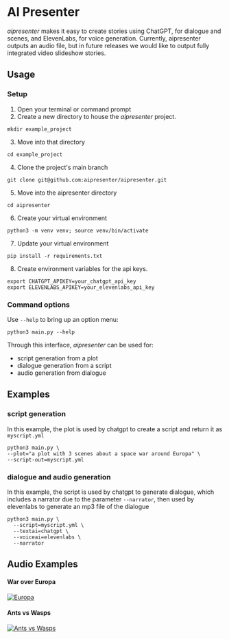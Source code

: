# AI Presenter
_aipresenter_ makes it easy to create stories using ChatGPT, for dialogue and scenes, and ElevenLabs, for voice generation. Currently, aipresenter outputs an audio file, but in future releases we would like to output fully integrated video slideshow stories.

## Usage

### Setup
1. Open your terminal or command prompt
2. Create a new directory to house the _aipresenter_ project.

```
mkdir example_project
```

3. Move into that directory

```
cd example_project
```

4. Clone the project's main branch

```
git clone git@github.com:aipresenter/aipresenter.git
```

5. Move into the aipresenter directory
```
cd aipresenter
```

6. Create your virtual environment
```
python3 -m venv venv; source venv/bin/activate
```

7. Update your virtual environment
```
pip install -r requirements.txt
```

8. Create environment variables for the api keys.
```
export CHATGPT_APIKEY=your_chatgpt_api_key
export ELEVENLABS_APIKEY=your_elevenlabs_api_key
```

### Command options
Use `--help` to bring up an option menu:

```
python3 main.py --help
```

Through this interface, _aipresenter_ can be used for:
* script generation from a plot
* dialogue generation from a script
* audio generation from dialogue

## Examples

### script generation
In this example, the plot is used by chatgpt to create a script and return it as `myscript.yml`

```
python3 main.py \
--plot="a plot with 3 scenes about a space war around Europa" \
--script-out=myscript.yml
```

### dialogue and audio generation
In this example, the script is used by chatgpt to generate dialogue, which includes a narrator due to the parameter ```--narrator```, then used by elevenlabs to generate an mp3 file of the dialogue

```
python3 main.py \
  --script=myscript.yml \
  --textai=chatgpt \
  --voiceai=elevenlabs \
  --narrator
```

## Audio Examples

#### War over Europa
[![Europa](https://cdn.discordapp.com/attachments/1115278505689747507/1129067341678919810/wimplo517_Spaceship_wars_around_Europa_with_Jupiter_in_the_back_b2ad6e41-0eb6-4977-ace0-bcf6c394fdd3.png)](https://drive.google.com/file/d/1VXl-hQV5pbZoS-pMY3vkvwldIrAKNFbI/view?usp=drive_link)

#### Ants vs Wasps
[![Ants vs Wasps](https://cdn.discordapp.com/attachments/1115278505689747507/1129578047071338606/wimplo517_ants_vs_wasps_in_a_dramatic_style_of_the_film_300_by__555a4ba3-85ea-4cc3-a0f1-52be685dc01d.png)](https://drive.google.com/file/d/1DAtsAJvJv49_SOeqppkgL0rclYAPyRXu/view?usp=drive_link)
